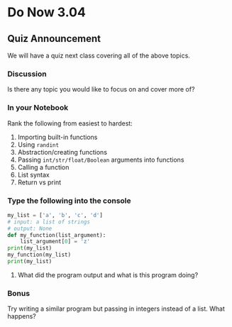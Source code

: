 # Do Now 3.04

## Quiz Announcement

We will have a quiz next class covering all of the above topics.

### Discussion

Is there any topic you would like to focus on and cover more of?

### In your Notebook

Rank the following from easiest to hardest:

1. Importing built-in functions
2. Using `randint`
3. Abstraction/creating functions
4. Passing `int/str/float/Boolean` arguments into functions
5. Calling a function
6. List syntax
7. Return vs print

### Type the following into the console

```python
my_list = ['a', 'b', 'c', 'd']
# input: a list of strings
# output: None
def my_function(list_argument):
    list_argument[0] = 'z'
print(my_list)
my_function(my_list)
print(my_list)
```

1. What did the program output and what is this program doing?

### Bonus

Try writing a similar program but passing in integers instead of a list. What happens?
